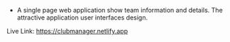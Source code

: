 * A single page web application show team information and details. The attractive application user interfaces design.

Live Link: https://clubmanager.netlify.app
